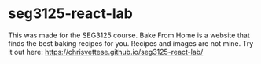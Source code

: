 # seg3125-react-lab
This was made for the SEG3125 course. Bake From Home is a website that finds the best baking recipes for you. Recipes and images are not mine. Try it out here: https://chrisvettese.github.io/seg3125-react-lab/
